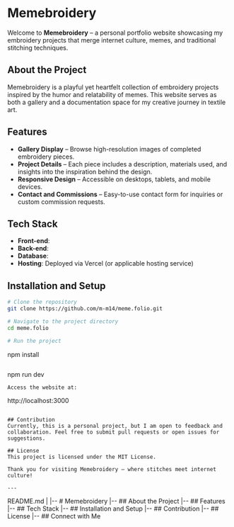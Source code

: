 # Memebroidery

Welcome to **Memebroidery** – a personal portfolio website showcasing my embroidery projects that merge internet culture, memes, and traditional stitching techniques.

## About the Project
Memebroidery is a playful yet heartfelt collection of embroidery projects inspired by the humor and relatability of memes. This website serves as both a gallery and a documentation space for my creative journey in textile art.

## Features
- **Gallery Display** – Browse high-resolution images of completed embroidery pieces.
- **Project Details** – Each piece includes a description, materials used, and insights into the inspiration behind the design.
- **Responsive Design** – Accessible on desktops, tablets, and mobile devices.
- **Contact and Commissions** – Easy-to-use contact form for inquiries or custom commission requests.

## Tech Stack
- **Front-end**: 
- **Back-end**: 
- **Database**: 
- **Hosting**: Deployed via Vercel (or applicable hosting service)

## Installation and Setup
```bash
# Clone the repository
git clone https://github.com/m-m14/meme.folio.git

# Navigate to the project directory
cd meme.folio

# Run the project
```
npm install
```
```
npm run dev
```
Access the website at:
```
http://localhost:3000
```

## Contribution
Currently, this is a personal project, but I am open to feedback and collaboration. Feel free to submit pull requests or open issues for suggestions.

## License
This project is licensed under the MIT License.

Thank you for visiting Memebroidery – where stitches meet internet culture!

---

```
README.md
|
|-- # Memebroidery
|-- ## About the Project
|-- ## Features
|-- ## Tech Stack
|-- ## Installation and Setup
|-- ## Contribution
|-- ## License
|-- ## Connect with Me
```

